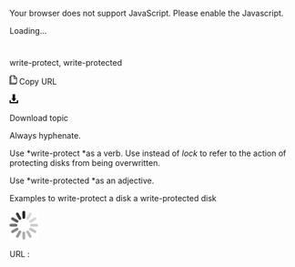 Your browser does not support JavaScript. Please enable the Javascript.

Loading...

# 

write-protect, write-protected

![Copy URL](write-protect-write-protected_files/Copy.png)
Copy URL

![Download](write-protect-write-protected_files/Download.png)

Download topic

Always hyphenate. 

Use *write-protect *as a verb. Use instead of *lock* to refer to the action of protecting disks from being overwritten. 

Use *write-protected *as an adjective.

Examples
to write-protect a disk
a write-protected disk 

![In progress](write-protect-write-protected_files/activity-large.gif)

URL :
